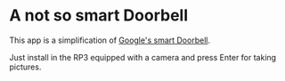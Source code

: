 # A not so smart Doorbell

This app is a simplification of [Google's smart Doorbell](https://github.com/androidthings/doorbell). 

Just install in the RP3 equipped with a camera and press Enter for taking pictures.


